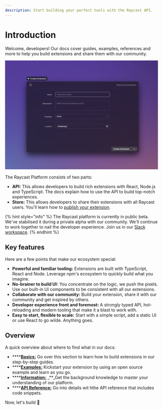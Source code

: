 ```yaml
---
description: Start building your perfect tools with the Raycast API.
---
```


# Introduction

Welcome, developers! Our docs cover guides, examples, references and more to help you build extensions and share them with our community.

![](.gitbook/assets/cleanshot-2021-09-28-at-3.07.26-2x.png)

The Raycast Platform consists of two parts:

* **API:** This allows developers to build rich extensions with React, Node.js and TypeScript. The docs explain how to use the API to build top-notch experiences.
* **Store:** This allows developers to share their extensions with all Raycast users. You'll learn how to [publish your extension](basics/publish-an-extension.md).

{% hint style="info" %}
The Raycast platform is currently in public beta. We've stabilised it during a private alpha with our community. We'll continue to work together to nail the developer experience. Join us in our [Slack workspace](https://raycast.com/community).
{% endhint %}

## Key features

Here are a few points that make our ecosystem special:

* **Powerful and familiar tooling:** Extensions are built with TypeScript, React and Node. Leverage npm's ecosystem to quickly build what you imagine.
* **No-brainer to build UI:** You concentrate on the logic, we push the pixels. Use our built-in UI components to be consistent with all our extensions. 
* **Collaborate with our community:** Build your extension, share it with our community and get inspired by others. 
* **Developer experience front and foremost:** A strongly typed API, hot-reloading and modern tooling that make it a blast to work with.
* **Easy to start, flexible to scale:** Start with a simple script, add a static UI or use React to go wilde. Anything goes.

## Overview

A quick overview about where to find what in our docs:

* \*\*\*\*[**Basics:**](basics/getting-started.md) Go over this section to learn how to build extensions in our step-by-step guides.
* \*\*\*\*[**Examples:**](examples/todo-list.md) Kickstart your extension by using an open source example and learn as you go.
* \*\*\*\*[**Information:**](information/cli.md) _\*\*_Get the background knowledge to master your understanding of our platform.
* \*\*\*\*[**API Reference:**](api-reference/clipboard.md) Go into details wit hthe API reference that includes code snippets.

Now, let's build 💪

